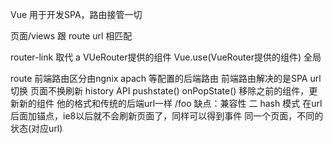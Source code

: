 Vue 用于开发SPA，路由接管一切

页面/views 跟 route url 相匹配

router-link 取代 a VUeRouter提供的组件
Vue.use(VueRouter提供的组件) 全局

route 前端路由区分由ngnix apach 等配置的后端路由
前端路由解决的是SPA
url 切换 页面不换刷新
history API pushstate() onPopState() 移除之前的组件，更新新的组件
他的格式和传统的后端url一样 /foo
缺点：兼容性
二 hash 模式
在url 后面加锚点，ie8以后就不会刷新页面了，同样可以得到事件
同一个页面，不同的状态(对应url)
